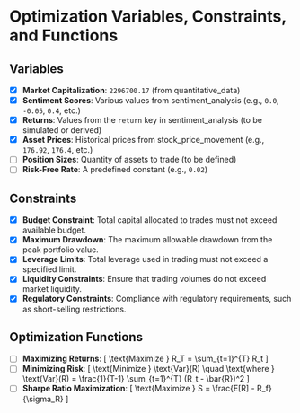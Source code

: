 # Optimization Variables, Constraints, and Functions

## Variables
- [x] **Market Capitalization**: `2296700.17` (from quantitative_data)
- [x] **Sentiment Scores**: Various values from sentiment_analysis (e.g., `0.0`, `-0.05`, `0.4`, etc.)
- [x] **Returns**: Values from the `return` key in sentiment_analysis (to be simulated or derived)
- [x] **Asset Prices**: Historical prices from stock_price_movement (e.g., `176.92`, `176.4`, etc.)
- [ ] **Position Sizes**: Quantity of assets to trade (to be defined)
- [ ] **Risk-Free Rate**: A predefined constant (e.g., `0.02`)

## Constraints
- [x] **Budget Constraint**: Total capital allocated to trades must not exceed available budget.
- [x] **Maximum Drawdown**: The maximum allowable drawdown from the peak portfolio value.
- [x] **Leverage Limits**: Total leverage used in trading must not exceed a specified limit.
- [x] **Liquidity Constraints**: Ensure that trading volumes do not exceed market liquidity.
- [x] **Regulatory Constraints**: Compliance with regulatory requirements, such as short-selling restrictions.

## Optimization Functions
- [ ] **Maximizing Returns**: 
  \[
  \text{Maximize } R_T = \sum_{t=1}^{T} R_t
  \]
- [ ] **Minimizing Risk**: 
  \[
  \text{Minimize } \text{Var}(R) \quad \text{where } \text{Var}(R) = \frac{1}{T-1} \sum_{t=1}^{T} (R_t - \bar{R})^2
  \]
- [ ] **Sharpe Ratio Maximization**: 
  \[
  \text{Maximize } S = \frac{E[R] - R_f}{\sigma_R}
  \]
